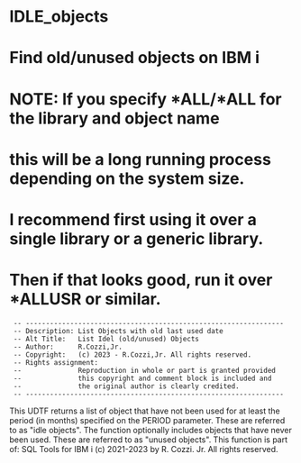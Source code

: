 # IDLE_objects
# Find old/unused objects on IBM i
# NOTE: If you specify *ALL/*ALL for the library and object name
# this will be a long running process depending on the system size.
# I recommend first using it over a single library or a generic library. 
# Then if that looks good, run it over *ALLUSR or similar.

     -- ----------------------------------------------------------------
     -- Description: List Objects with old last used date
     -- Alt Title:   List Idel (old/unused) Objects
     -- Author:      R.Cozzi,Jr.
     -- Copyright:   (c) 2023 - R.Cozzi,Jr. All rights reserved.
     -- Rights assignment:
     --              Reproduction in whole or part is granted provided
     --              this copyright and comment block is included and
     --              the original author is clearly credited.
     -- ----------------------------------------------------------------

This UDTF returns a list of object that have not been used
for at least the period (in months) specified on the PERIOD parameter.
These are referred to as "idle objects".
The function optionally includes objects that have never been used.
These are referred to as "unused objects".
This function is part of:
SQL Tools for IBM i
(c) 2021-2023 by R. Cozzi. Jr.
All rights reserved.
